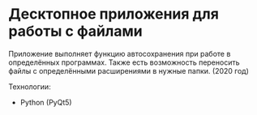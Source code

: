 # Десктопное приложения для работы с файлами

Приложение выполняет функцию автосохранения при работе в определённых программах. Также есть возможность переносить файлы с определёнными расширениями в нужные папки. (2020 год)

Технологии:
* Python (PyQt5)
